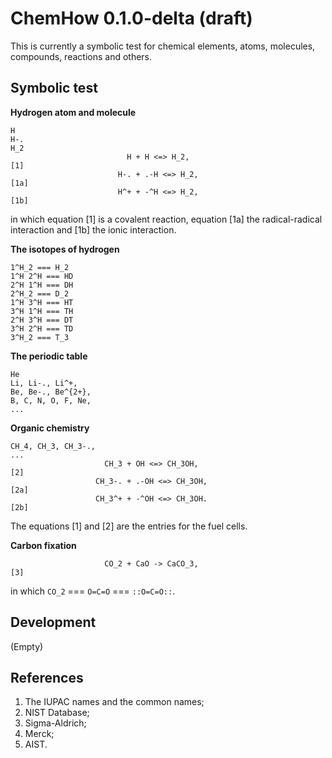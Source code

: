 # ChemHow 0.1.0-delta (draft)
This is currently a symbolic test for chemical elements, atoms, molecules,
compounds, reactions and others.

## Symbolic test
**Hydrogen atom and molecule**
```chemhow
H
H-.
H_2
                          H + H <=> H_2,                             [1]
                        H-. + .-H <=> H_2,                          [1a]
                        H^+ + -^H <=> H_2,                          [1b]
```
in which equation [1] is a covalent reaction,
equation [1a] the radical-radical interaction and [1b] the ionic interaction.

**The isotopes of hydrogen**
```chemhow
1^H_2 === H_2
1^H 2^H === HD
2^H 1^H === DH
2^H_2 === D_2
1^H 3^H === HT
3^H 1^H === TH
2^H 3^H === DT
3^H 2^H === TD
3^H_2 === T_3
```

**The periodic table**
```chemhow
He
Li, Li-., Li^+,
Be, Be-., Be^{2+},
B, C, N, O, F, Ne,
...
```

**Organic chemistry**
```chemhow
CH_4, CH_3, CH_3-.,
...
                     CH_3 + OH <=> CH_3OH,                           [2]
                   CH_3-. + .-OH <=> CH_3OH,                        [2a]
                   CH_3^+ + -^OH <=> CH_3OH.                        [2b]
```
The equations [1] and [2] are the entries for the fuel cells.

**Carbon fixation**
```
                     CO_2 + CaO -> CaCO_3,                           [3]
```
in which `CO_2` === `O=C=O` === `::O=C=O::`.

## Development
(Empty)

## References
1. The IUPAC names and the common names;
2. NIST Database;
3. Sigma-Aldrich;
4. Merck;
5. AIST.
